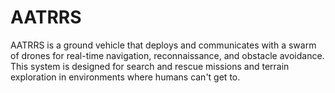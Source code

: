 # AATRRS
AATRRS is a ground vehicle that deploys and communicates with a swarm of drones for real-time navigation, reconnaissance, and obstacle avoidance. This system is designed for search and rescue missions and terrain exploration in environments where humans can't get to.
